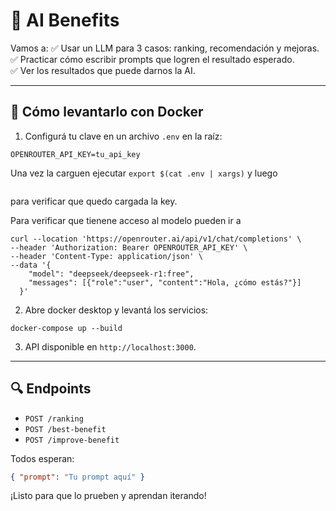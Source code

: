 # 🧠 AI Benefits

Vamos a:
✅ Usar un LLM para 3 casos: ranking, recomendación y mejoras.  
✅ Practicar cómo escribir prompts que logren el resultado esperado.  
✅ Ver los resultados que puede darnos la AI.

---

## 🚀 Cómo levantarlo con Docker

1. Configurá tu clave en un archivo `.env` en la raíz:
```
OPENROUTER_API_KEY=tu_api_key
```
Una vez la carguen ejecutar ```export $(cat .env | xargs)``` y luego
``` echo $OPENROUTER_API_KEY
``` 
para verificar que quedo cargada la key.

Para verificar que tienene acceso al modelo pueden ir a 
```
curl --location 'https://openrouter.ai/api/v1/chat/completions' \
--header 'Authorization: Bearer OPENROUTER_API_KEY' \
--header 'Content-Type: application/json' \
--data '{
    "model": "deepseek/deepseek-r1:free",
    "messages": [{"role":"user", "content":"Hola, ¿cómo estás?"}]
  }'
```



2. Abre docker desktop y levantá los servicios:
```
docker-compose up --build
```

3. API disponible en `http://localhost:3000`.

---

## 🔍 Endpoints

- `POST /ranking`
- `POST /best-benefit`
- `POST /improve-benefit`

Todos esperan:
```json
{ "prompt": "Tu prompt aquí" }
```

¡Listo para que lo prueben y aprendan iterando!
